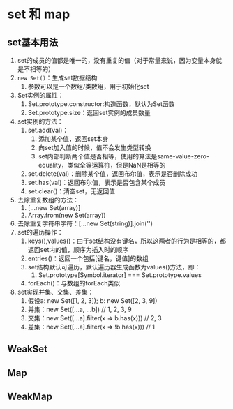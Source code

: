 # set 和 map

## set基本用法

1. set的成员的值都是唯一的，没有重复的值（对于常量来说，因为变量本身就是不相等的）
2. `new Set()`：生成set数据结构
   1. 参数可以是一个数组/类数组，用于初始化set
3. Set实例的属性：
   1. Set.prototype.constructor:构造函数，默认为Set函数
   2. Set.prototype.size：返回set实例的成员数量
4. set实例的方法：
   1. set.add(val)：
      1. 添加某个值，返回set本身
      2. 向set加入值的时候，值不会发生类型转换
      3. set内部判断两个值是否相等，使用的算法是same-value-zero-equality，类似全等运算符，但是NaN是相等的
   2. set.delete(val)：删除某个值，返回布尔值，表示是否删除成功
   3. set.has(val)：返回布尔值，表示是否包含某个成员
   4. set.clear()：清空set，无返回值
5. 去除重复数组的方法：
   1. [...new Set(array)]
   2. Array.from(new Set(array))
6. 去除重复字符串字符：[...new Set(string)].join('')
7. set的遍历操作：
   1. keys(),values()：由于set结构没有键名，所以这两者的行为是相等的，都返回set内的值，顺序为插入时的顺序
   2. entries()：返回一个包括[键名，键值]的数组
   3. set结构默认可遍历，默认遍历器生成函数为values()方法，即：
      1. Set.prototype[Symbol.iterator] === Set.prototype.values
   4. forEach()：与数组的forEach类似
8. set实现并集、交集、差集：
   1. 假设a: new Set([1, 2, 3]); b: new Set([2, 3, 9])
   2. 并集：new Set([...a, ...b])   // 1, 2, 3, 9
   3. 交集：new Set([...a].filter(x => b.has(x))) // 2, 3
   4. 差集：new Set([...a].filter(x => !b.has(x)))  // 1 

## WeakSet

## Map

## WeakMap
